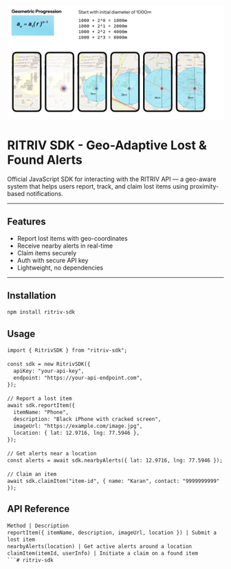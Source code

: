 ![alt text](pushNotif.png)

# RITRIV SDK - Geo-Adaptive Lost & Found Alerts

Official JavaScript SDK for interacting with the RITRIV API — a geo-aware system that helps users report, track, and claim lost items using proximity-based notifications.

---

## Features

- Report lost items with geo-coordinates  
- Receive nearby alerts in real-time  
- Claim items securely  
- Auth with secure API key  
- Lightweight, no dependencies

---

## Installation

```bash
npm install ritriv-sdk
```

## Usage

```
import { RitrivSDK } from "ritriv-sdk";

const sdk = new RitrivSDK({
  apiKey: "your-api-key",
  endpoint: "https://your-api-endpoint.com",
});

// Report a lost item
await sdk.reportItem({
  itemName: "Phone",
  description: "Black iPhone with cracked screen",
  imageUrl: "https://example.com/image.jpg",
  location: { lat: 12.9716, lng: 77.5946 },
});

// Get alerts near a location
const alerts = await sdk.nearbyAlerts({ lat: 12.9716, lng: 77.5946 });

// Claim an item
await sdk.claimItem("item-id", { name: "Karan", contact: "9999999999" });

```

## API Reference

```
Method | Description
reportItem({ itemName, description, imageUrl, location }) | Submit a lost item
nearbyAlerts(location) | Get active alerts around a location
claimItem(itemId, userInfo) | Initiate a claim on a found item
```#   r i t r i v - s d k 
 
 